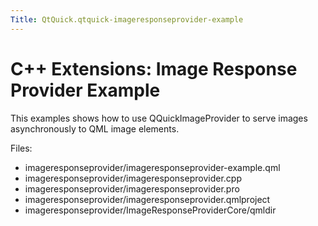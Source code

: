 ```yaml
---
Title: QtQuick.qtquick-imageresponseprovider-example
---
```

        
C++ Extensions: Image Response Provider Example
===============================================

<span class="subtitle"></span>
<span id="details"></span>
This examples shows how to use QQuickImageProvider to serve images asynchronously to QML image elements.

Files:

-   imageresponseprovider/imageresponseprovider-example.qml
-   imageresponseprovider/imageresponseprovider.cpp
-   imageresponseprovider/imageresponseprovider.pro
-   imageresponseprovider/imageresponseprovider.qmlproject
-   imageresponseprovider/ImageResponseProviderCore/qmldir

